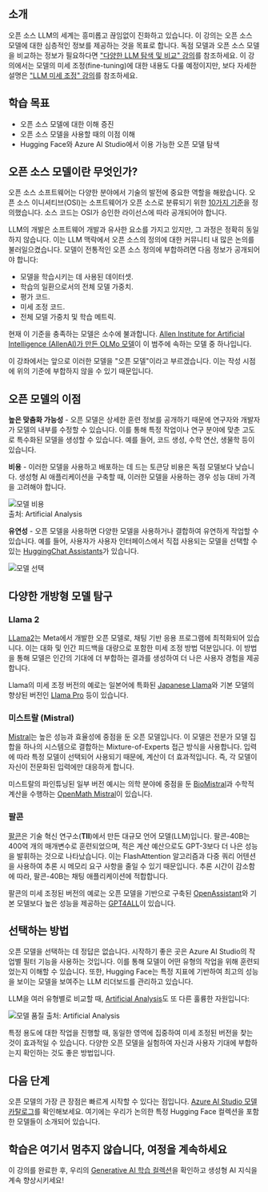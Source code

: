 ## 소개

오픈 소스 LLM의 세계는 흥미롭고 끊임없이 진화하고 있습니다. 이 강의는 오픈 소스 모델에 대한 심층적인 정보를 제공하는 것을 목표로 합니다. 독점 모델과 오픈 소스 모델을 비교하는 정보가 필요하다면 ["다양한 LLM 탐색 및 비교" 강의](../02-exploring-and-comparing-different-llms/README.md?WT.mc_id=academic-105485-koreyst)를 참조하세요. 이 강의에서는 모델의 미세 조정(fine-tuning)에 대한 내용도 다룰 예정이지만, 보다 자세한 설명은 ["LLM 미세 조정" 강의](../18-fine-tuning/README.md?WT.mc_id=academic-105485-koreyst)를 참조하세요.

## 학습 목표

- 오픈 소스 모델에 대한 이해 증진
- 오픈 소스 모델을 사용할 때의 이점 이해
- Hugging Face와 Azure AI Studio에서 이용 가능한 오픈 모델 탐색

## 오픈 소스 모델이란 무엇인가?

오픈 소스 소프트웨어는 다양한 분야에서 기술의 발전에 중요한 역할을 해왔습니다. 오픈 소스 이니셔티브(OSI)는 소프트웨어가 오픈 소스로 분류되기 위한 [10가지 기준](https://opensource.org/osd?WT.mc_id=academic-105485-koreyst)을 정의했습니다. 소스 코드는 OSI가 승인한 라이선스에 따라 공개되어야 합니다.

LLM의 개발은 소프트웨어 개발과 유사한 요소를 가지고 있지만, 그 과정은 정확히 동일하지 않습니다. 이는 LLM 맥락에서 오픈 소스의 정의에 대한 커뮤니티 내 많은 논의를 불러일으켰습니다. 모델이 전통적인 오픈 소스 정의에 부합하려면 다음 정보가 공개되어야 합니다:

- 모델을 학습시키는 데 사용된 데이터셋.
- 학습의 일환으로서의 전체 모델 가중치.
- 평가 코드.
- 미세 조정 코드.
- 전체 모델 가중치 및 학습 메트릭.

현재 이 기준을 충족하는 모델은 소수에 불과합니다. [Allen Institute for Artificial Intelligence (AllenAI)가 만든 OLMo 모델](https://huggingface.co/allenai/OLMo-7B?WT.mc_id=academic-105485-koreyst)이 이 범주에 속하는 모델 중 하나입니다.

이 강좌에서는 앞으로 이러한 모델을 "오픈 모델"이라고 부르겠습니다. 이는 작성 시점에 위의 기준에 부합하지 않을 수 있기 때문입니다.

## 오픈 모델의 이점

**높은 맞춤화 가능성** - 오픈 모델은 상세한 훈련 정보를 공개하기 때문에 연구자와 개발자가 모델의 내부를 수정할 수 있습니다. 이를 통해 특정 작업이나 연구 분야에 맞춘 고도로 특수화된 모델을 생성할 수 있습니다. 예를 들어, 코드 생성, 수학 연산, 생물학 등이 있습니다.

**비용** - 이러한 모델을 사용하고 배포하는 데 드는 토큰당 비용은 독점 모델보다 낮습니다. 생성형 AI 애플리케이션을 구축할 때, 이러한 모델을 사용하는 경우 성능 대비 가격을 고려해야 합니다.

![모델 비용](./images/model-price.png?WT.mc_id=academic-105485-koreyst)  
출처: Artificial Analysis

**유연성** - 오픈 모델을 사용하면 다양한 모델을 사용하거나 결합하여 유연하게 작업할 수 있습니다. 예를 들어, 사용자가 사용자 인터페이스에서 직접 사용되는 모델을 선택할 수 있는 [HuggingChat Assistants](https://huggingface.co/chat?WT.mc_id=academic-105485-koreyst)가 있습니다.

![모델 선택](./images/choose-model.png?WT.mc_id=academic-105485-koreyst)

## 다양한 개방형 모델 탐구



### Llama 2

[LLama2](https://huggingface.co/meta-llama?WT.mc_id=academic-105485-koreyst)는 Meta에서 개발한 오픈 모델로, 채팅 기반 응용 프로그램에 최적화되어 있습니다. 이는 대화 및 인간 피드백을 대량으로 포함한 미세 조정 방법 덕분입니다. 이 방법을 통해 모델은 인간의 기대에 더 부합하는 결과를 생성하여 더 나은 사용자 경험을 제공합니다.

Llama의 미세 조정 버전의 예로는 일본어에 특화된 [Japanese Llama](https://huggingface.co/elyza/ELYZA-japanese-Llama-2-7b?WT.mc_id=academic-105485-koreyst)와 기본 모델의 향상된 버전인 [Llama Pro](https://huggingface.co/TencentARC/LLaMA-Pro-8B?WT.mc_id=academic-105485-koreyst) 등이 있습니다.


### 미스트랄 (Mistral)

[Mistral](https://huggingface.co/mistralai?WT.mc_id=academic-105485-koreyst)는 높은 성능과 효율성에 중점을 둔 오픈 모델입니다. 이 모델은 전문가 모델 집합을 하나의 시스템으로 결합하는 Mixture-of-Experts 접근 방식을 사용합니다. 입력에 따라 특정 모델이 선택되어 사용되기 때문에, 계산이 더 효과적입니다. 즉, 각 모델이 자신이 전문화된 입력에만 대응하게 합니다.

미스트랄의 파인튜닝된 일부 버전 예시는 의학 분야에 중점을 둔 [BioMistral](https://huggingface.co/BioMistral/BioMistral-7B?text=Mon+nom+est+Thomas+et+mon+principal?WT.mc_id=academic-105485-koreyst)과 수학적 계산을 수행하는 [OpenMath Mistral](https://huggingface.co/nvidia/OpenMath-Mistral-7B-v0.1-hf?WT.mc_id=academic-105485-koreyst)이 있습니다.

### 팔콘

[팔콘](https://huggingface.co/tiiuae?WT.mc_id=academic-105485-koreyst)은 기술 혁신 연구소(**TII**)에서 만든 대규모 언어 모델(LLM)입니다. 팔콘-40B는 400억 개의 매개변수로 훈련되었으며, 적은 계산 예산으로도 GPT-3보다 더 나은 성능을 발휘하는 것으로 나타났습니다. 이는 FlashAttention 알고리즘과 다중 쿼리 어텐션을 사용하여 추론 시 메모리 요구 사항을 줄일 수 있기 때문입니다. 추론 시간이 감소함에 따라, 팔콘-40B는 채팅 애플리케이션에 적합합니다.

팔콘의 미세 조정된 버전의 예로는 오픈 모델을 기반으로 구축된 [OpenAssistant](https://huggingface.co/OpenAssistant/falcon-40b-sft-top1-560?WT.mc_id=academic-105485-koreyst)와 기본 모델보다 높은 성능을 제공하는 [GPT4ALL](https://huggingface.co/nomic-ai/gpt4all-falcon?WT.mc_id=academic-105485-koreyst)이 있습니다.

## 선택하는 방법

오픈 모델을 선택하는 데 정답은 없습니다. 시작하기 좋은 곳은 Azure AI Studio의 작업별 필터 기능을 사용하는 것입니다. 이를 통해 모델이 어떤 유형의 작업을 위해 훈련되었는지 이해할 수 있습니다. 또한, Hugging Face는 특정 지표에 기반하여 최고의 성능을 보이는 모델을 보여주는 LLM 리더보드를 관리하고 있습니다.

LLM을 여러 유형별로 비교할 때, [Artificial Analysis](https://artificialanalysis.ai/?WT.mc_id=academic-105485-koreyst)도 또 다른 훌륭한 자원입니다:

![모델 품질](./images/model-quality.png?WT.mc_id=academic-105485-koreyst)
출처: Artificial Analysis

특정 용도에 대한 작업을 진행할 때, 동일한 영역에 집중하여 미세 조정된 버전을 찾는 것이 효과적일 수 있습니다. 다양한 오픈 모델을 실험하여 자신과 사용자 기대에 부합하는지 확인하는 것도 좋은 방법입니다.

## 다음 단계

오픈 모델의 가장 큰 장점은 빠르게 시작할 수 있다는 점입니다. [Azure AI Studio 모델 카탈로그](https://ai.azure.com?WT.mc_id=academic-105485-koreyst)를 확인해보세요. 여기에는 우리가 논의한 특정 Hugging Face 컬렉션을 포함한 모델들이 소개되어 있습니다.

## 학습은 여기서 멈추지 않습니다, 여정을 계속하세요

이 강의를 완료한 후, 우리의 [Generative AI 학습 컬렉션](https://aka.ms/genai-collection?WT.mc_id=academic-105485-koreyst)을 확인하고 생성형 AI 지식을 계속 향상시키세요!